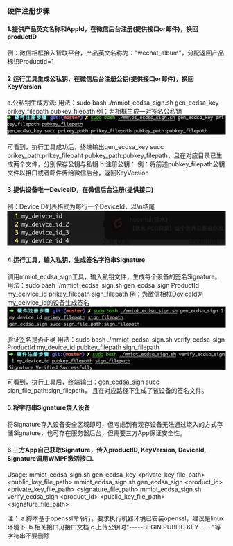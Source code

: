 ### 硬件注册步骤

#### 1.提供产品英文名称和AppId，在微信后台注册(提供接口or邮件)，换回productID
例：微信相框接入智联平台，产品英文名称为："wechat_album"，分配返回产品标识ProductId=1

#### 2.运行工具生成公私钥，在微信后台注册公钥(提供接口or邮件)，换回KeyVersion
a.公私钥生成方法:
用法：sudo bash ./mmiot_ecdsa_sign.sh gen_ecdsa_key prikey_filepath pubkey_filepath
例：为相框生成一对签名公私钥
![Alt text](./image/1.png)

可看到，执行工具成功后，终端输出gen_ecdsa_key succ prikey_path:prikey_filepaht pubkey_path:pubkey_filepath，且在对应目录已生成两个文件，分别保存公钥与私钥
b.注册公钥：
例：将前述pubkey_filepath公钥文件以接口或者邮件传给微信后台，返回KeyVersion

#### 3.提供设备唯一DeviceID，在微信后台注册(提供接口)
例：DeviceID列表格式为每行一个DeviceId，以\n结尾
![Alt text](./image/2.png)

#### 4.运行工具，输入私钥，生成签名字符串Signature
调用mmiot_ecdsa_sign工具，输入私钥文件，生成每个设备的签名Signature。
用法：sudo bash ./mmiot_ecdsa_sign.sh gen_ecdsa_sign ProductId my_deivice_id prikey_filepath sign_filepath
例：为微信相框DeviceId为my_deivice_id的设备生成签名
![Alt text](./image/3.png)

验证签名是否正确
用法：sudo bash ./mmiot_ecdsa_sign.sh verify_ecdsa_sign ProductId my_device_id pubkey_filepath sign_filepath
![Alt text](./image/4.png)


可看到，执行工具后，终端输出：gen_ecdsa_sign succ sign_file_path:sign_filepath， 且在对应路径下生成了该设备的签名文件。

#### 5.将字符串Signature烧入设备
将Signature存入设备安全区域即可，但考虑到有现存设备无法通过烧入的方式存储Signature，也可存在服务器后台，但需要三方App保证安全性。

#### 6.三方App自己获取Signature，传入productID, KeyVersion, DeviceId, Signature调用WMPF激活接口.

Usage:
mmiot_ecdsa_sign.sh gen_ecdsa_key <private_key_file_path> <public_key_file_path>
mmiot_ecdsa_sign.sh gen_ecdsa_sign <product_id> <sn> <private_key_file_path> <signature_file_path>
mmiot_ecdsa_sign.sh verify_ecdsa_sign <product_id> <sn> <public_key_file_path> <signature_file_path>

注：
a.脚本基于openssl命令行，要求执行机器环境已安装openssl，建议是linux环境下.
b.相关接口见接口文档
c.上传公钥时"-----BEGIN PUBLIC KEY-----"等字符串不要删除